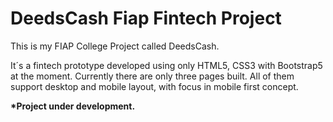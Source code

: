 <h1>DeedsCash Fiap Fintech Project</h1>
<p>This is my FIAP College Project called DeedsCash.</p>
<p>It´s a fintech prototype developed using only HTML5, CSS3 with Bootstrap5 at the moment. Currently there are only three pages built. All of them support desktop and mobile layout, with focus in mobile first concept.</p>
<p><strong>*Project under development.</strong></p>

